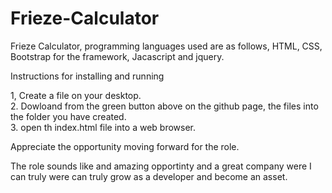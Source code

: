# Frieze-Calculator
Frieze Calculator, programming languages used are as follows, HTML, CSS, Bootstrap for the framework,  Jacascript and jquery.

Instructions for installing and running

1, Create a file on your desktop. <br>
2. Dowloand from the green button above on the github page, the files into the folder you have created. <br>
3. open th index.html file into a web browser. <br>

Appreciate the opportunity moving forward for the role.

The role sounds like and amazing opportinty and a great company were I can truly were can truly grow as a developer and become an asset.


